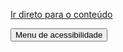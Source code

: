 <!doctype html>
<html lang="pt-br">
<head>
  <meta charset="utf-8" />
  <meta name="viewport" content="width=device-width, initial-scale=1" />
  <title>Naruto — Site acessível</title>

  <!-- Bootstrap -->
  <link
    rel="stylesheet"
    href="https://cdn.jsdelivr.net/npm/bootstrap@5.3.3/dist/css/bootstrap.min.css"
    integrity="sha384-QWTKZyjpPEjISv5WaRU9OFeRpok6YctnYmDr5pNlyT2bRjXh0JMhjY6hW+ALEwIH"
    crossorigin="anonymous"
  />

  <!-- Estilos do projeto -->
  <link rel="stylesheet" href="styles.css" />
</head>
<body class="bg-body text-body">

  <!-- Link de pular para o conteúdo -->
  <a class="skip-link" href="#conteudo-principal">Ir direto para o conteúdo</a>

  <!-- Barra de acessibilidade -->
  <div class="acessibilidade-bar" role="region" aria-label="Barra de acessibilidade">
    <button id="btnMenuAcess" class="btn btn-dark btn-sm"
            aria-haspopup="dialog"
            aria-controls="menuAcess"
            aria-expanded="false">
      Menu de acessibilidade
    </button>
  </div>

  <!-- Menu de acessibilidade (dialog) -->
  <div id="menuAcess"
       class="menu-acessibilidade"
       role="dialog"
       aria-modal="true"
       aria-labelledby="titleMenuAcess"
       aria-describedby="descMenuAcess"
       hidden>
    <div class="menu-acessibilidade__content" role="document">
      <div class="d-flex justify-content-between align-items-start">
        <div>
          <h2 id="titleMenuAcess" class="h5 mb-1">Ajustes de acessibilidade</h2>
          <p id="descMenuAcess" class="small mb-3">Use as opções abaixo para personalizar a leitura.</p>
        </div>
        <button id="btnFecharMenu" class="btn btn-outline-secondary btn-sm" aria-label="Fechar menu de acessibilidade">
          Fechar
        </button>
      </div>

      <div class="row g-2">
        <div class="col-12 col-md-6">
          <div class="d-grid gap-2">
            <button class="btn btn-primary" id="aumentarFonte">Aumentar fonte</button>
            <button class="btn btn-primary" id="diminuirFonte">Diminuir fonte</button>
            <button class="btn btn-outline-primary" id="resetFonte">Resetar fonte</button>
          </div>
        </div>

        <div class="col-12 col-md-6">
          <div class="d-grid gap-2">
            <button class="btn btn-warning" id="toggleContraste" aria-pressed="false">Alto contraste</button>
            <button class="btn btn-warning" id="toggleLinks" aria-pressed="false">Destacar links</button>
            <button class="btn btn-warning" id="toggleAnimacoes" aria-pressed="false">Pausar animações</button>
          </div>
        </div>
      </div>

      <hr class="my-3" />
      <div class="d-flex gap-2">
        <button class="btn btn-outline-danger" id="resetTudo">Restaurar padrão</button>
      </div>
    </div>
  </div>

  <!-- Cabeçalho / Navegação -->
  <header class="border-bottom">
    <nav class="navbar navbar-expand-lg bg-body-tertiary" role="navigation" aria-label="Navegação principal">
      <div class="container">
        <a class="navbar-brand fw-bold" href="#" aria-label="Página inicial Naruto">Naruto</a>
        <button class="navbar-toggler" type="button" data-bs-toggle="collapse"
                data-bs-target="#navConteudo" aria-controls="navConteudo"
                aria-expanded="false" aria-label="Alternar navegação">
          <span class="navbar-toggler-icon"></span>
        </button>
        <div class="collapse navbar-collapse" id="navConteudo">
          <ul class="navbar-nav ms-auto mb-2 mb-lg-0">
            <li class="nav-item"><a class="nav-link" href="#sobre" aria-current="page">Sobre</a></li>
            <li class="nav-item"><a class="nav-link" href="#personagens">Personagens</a></li>
            <li class="nav-item"><a class="nav-link" href="#linha-do-tempo">Linha do tempo</a></li>
            <li class="nav-item"><a class="nav-link" href="#galeria">Galeria</a></li>
            <li class="nav-item"><a class="nav-link" href="#contato">Contato</a></li>
          </ul>
        </div>
      </div>
    </nav>
  </header>

  <!-- Conteúdo principal -->
  <main id="conteudo-principal" role="main">
    <!-- Hero -->
    <section class="hero py-5" aria-label="Introdução">
      <div class="container d-flex flex-column flex-lg-row align-items-center gap-4">
        <div class="flex-grow-1" data-sr="fade-up">
          <h1 class="display-5 fw-bold">O mundo de Naruto Uzumaki</h1>
          <p class="lead mb-3">
            Uma jornada de perseverança, amizade e superação no universo ninja.
          </p>
          <div class="d-flex gap-2">
            <a class="btn btn-primary" href="#sobre">Começar</a>
            <a class="btn btn-outline-primary" href="#personagens">Conheça o elenco</a>
          </div>
        </div>
        <figure class="m-0 text-center" data-sr="fade-in">
          <img
            src="https://upload.wikimedia.org/wikipedia/en/9/94/NarutoCoverTankobon1.jpg"
            class="img-fluid rounded shadow"
            style="max-width: 280px"
            alt="Capa do mangá de Naruto mostrando o personagem Naruto Uzumaki em traje laranja."
            width="280"
            height="420"
            loading="lazy"
          />
          <figcaption class="small mt-2 text-muted">Arte de capa oficial do volume 1 (uso educacional).</figcaption>
        </figure>
      </div>
    </section>

    <hr class="my-0" />

    <!-- Sobre -->
    <section id="sobre" class="py-5" aria-labelledby="titulo-sobre">
      <div class="container">
        <h2 id="titulo-sobre" class="h3 fw-bold mb-3">Sobre Naruto</h2>
        <p data-sr="fade-up">
          Naruto é uma série de mangá e anime que acompanha Naruto Uzumaki, um jovem ninja
          que sonha em se tornar Hokage, o líder de sua vila. A narrativa explora temas como
          pertencimento, resiliência e o impacto dos laços humanos.
        </p>
        <p data-sr="fade-up" data-sr-delay="100">
          Ao longo da história, Naruto enfrenta desafios internos e externos, buscando quebrar
          ciclos de ódio e provar que reconhecimento nasce de escolhas e atitudes.
        </p>
      </div>
    </section>

    <!-- Personagens -->
    <section id="personagens" class="py-5 bg-body-tertiary" aria-labelledby="titulo-personagens">
      <div class="container">
        <h2 id="titulo-personagens" class="h3 fw-bold mb-4">Personagens principais</h2>
        <div class="row g-4">
          <article class="col-md-4" role="article" aria-labelledby="card-naruto-title" tabindex="0" data-sr="zoom-in">
            <div class="card h-100">
              <img src="https://upload.wikimedia.org/wikipedia/en/7/76/Naruto_Uzumaki.png"
                   class="card-img-top"
                   alt="Naruto Uzumaki sorrindo, usando bandana da Vila da Folha."
                   width="480" height="640" loading="lazy">
              <div class="card-body">
                <h3 id="card-naruto-title" class="h5 card-title">Naruto Uzumaki</h3>
                <p class="card-text">Energia inesgotável e empatia. Sonha em se tornar Hokage e proteger seus amigos.</p>
              </div>
            </div>
          </article>

          <article class="col-md-4" role="article" aria-labelledby="card-sasuke-title" tabindex="0" data-sr="zoom-in" data-sr-delay="100">
            <div class="card h-100">
              <img src="https://upload.wikimedia.org/wikipedia/en/c/c1/Sasuke_Uchiha.png"
                   class="card-img-top"
                   alt="Sasuke Uchiha com expressão séria e cabelo preto."
                   width="480" height="640" loading="lazy">
              <div class="card-body">
                <h3 id="card-sasuke-title" class="h5 card-title">Sasuke Uchiha</h3>
                <p class="card-text">Gênio do clã Uchiha, dividido entre vingança e busca por significado.</p>
              </div>
            </div>
          </article>

          <article class="col-md-4" role="article" aria-labelledby="card-sakura-title" tabindex="0" data-sr="zoom-in" data-sr-delay="200">
            <div class="card h-100">
              <img src="https://upload.wikimedia.org/wikipedia/en/0/03/Sakura_Haruno.png"
                   class="card-img-top"
                   alt="Sakura Haruno com cabelo rosa, expressão determinada."
                   width="480" height="640" loading="lazy">
              <div class="card-body">
                <h3 id="card-sakura-title" class="h5 card-title">Sakura Haruno</h3>
                <p class="card-text">Disciplina e força. Evolui como ninja médica e pilar emocional do time.</p>
              </div>
            </div>
          </article>
        </div>
      </div>
    </section>

    <!-- Linha do tempo -->
    <section id="linha-do-tempo" class="py-5" aria-labelledby="titulo-linha">
      <div class="container">
        <h2 id="titulo-linha" class="h3 fw-bold mb-4">Linha do tempo</h2>
        <div class="timeline" role="list">
          <div class="timeline-item" role="listitem" data-sr="fade-left">
            <div class="timeline-dot" aria-hidden="true"></div>
            <div class="timeline-content">
              <h3 class="h6 fw-bold mb-1">Infância e academia ninja</h3>
